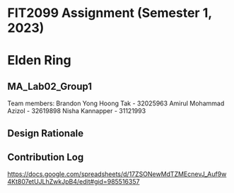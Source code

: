 # FIT2099 Assignment (Semester 1, 2023)
# Elden Ring

## MA_Lab02_Group1
Team members:
Brandon Yong Hoong Tak - 32025963
Amirul Mohammad Azizol - 32619898
Nisha Kannapper - 31121993

## Design Rationale

## Contribution Log
https://docs.google.com/spreadsheets/d/17ZSONewMdTZMEcnevJ_Auf9w4Kt807etUJLhZwkJpB4/edit#gid=985516357